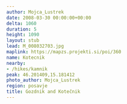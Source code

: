 ```yaml
---
author: Mojca_Lustrek
date: 2008-03-30 00:00:00+00:00
delta: 1060
duration: 5
height: 1090
layout: stub
lead: M_008032703.jpg
maplink: https://mapzs.projekti.si/poi/360
name: Kotecnik
nearby:
- /hikes/kamnik
peak: 46.201409,15.181412
photo_author: Mojca_Lustrek
region: posavje
title: Gozdnik and Kotečnik
---
```

